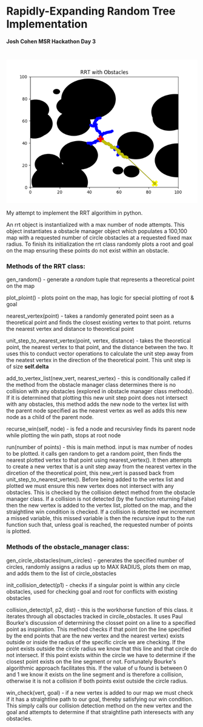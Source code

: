 # Rapidly-Expanding Random Tree Implementation

#### Josh Cohen MSR Hackathon Day 3

#
<img src = "pictures/0.png">

My attempt to implement the RRT algorithim in python.

An rrt object is instantialized with a max number of node attempts. This object instantiates a obstacle manager object which populates a 100,100 map with a requested number of circle obstacles at a requested fixed max radius. To finish its initialization the rrt class randomly plots a root and goal on the map ensuring these points do not exist within an obstacle.

### Methods of the RRT class:
gen_random() - generate a *random* tuple that represents a theoretical point on the map

plot_ploint() - plots point on the map, has logic for special plotting of root & goal

nearest_vertex(point) - takes a randomly generated point seen as a theoretical point and finds the closest existing vertex to that point. returns the nearest vertex and distance to theoretical point

unit_step_to_nearest_vertex(point, vertex, distance) - takes the theoretical point, the nearest vertex to that point, and the distance between the two. It uses this to conduct vector operations to calculate the unit step away from the neatest vertex in the direction of the theoretical point. This unit step is of size **self.delta**

add_to_vertex_list(new_vert, nearest_vertex) - this is conditionally called if the method from the obstacle manager class determines there is no collision with any obstacles (explored in obstacle manager class methods). If it is determined that plotting this new unit step point does not intersect with any obstacles, this method adds the new node to the vertex list with the parent node specified as the nearest vertex as well as adds this new node as a child of the parent node. 

recurse_win(self, node) - is fed a node and recursivley finds its parent node while plotting the win path, stops at root node


run(number of points) - this is main method. input is max number of nodes to be plotted. it calls gen random to get a random point, then finds the nearest plotted vertex to that point using nearest_vertex(). It then attempts to create a new vertex that is a unit step away from the nearest vertex in the dircetion of the theoretical point, this new_vert is passed back from unit_step_to_nearest_vertex(). Before being added to the vertex list and plotted we must ensure this new vertex does not intersect with any obstacles. This is checked by the collision detect method from the obstacle manager class. If a collision is not detected (by the function returning False) then the new vertex is added to the vertex list, plotted on the map, and the straightline win condition is checked. If a collision is detected we increment a missed variable, this missed variable is then the recursive input to the run function such that, unless goal is reached, the requested number of points is plotted.  

### Methods of the obstacle_manager class:
gen_circle_obstacles(num_circles) - generates the specified number of circles, randomly assigns a radius up to MAX RADIUS, plots them on map, and adds them to the list of circle_obstacles

init_collision_detect(p1) - checks if a singular point is within any circle obstacles, used for checking goal and root for conflicts with existing obstacles

collision_detect(p1, p2, dist) - this is the workhorse function of this class. it iterates through all obsctacles tracked in circile_obstacles. It uses Paul Bourke's discussion of determining the closset point on a line to a specified point as inspiration. This method checks if that point (on the line specified by the end points that are the new vertex and the nearest vertex) exists outside or inside the radius of the specific circle we are checking. If the point exists outside the circle radius we know that this line and that circle do not intersect. If this point exists within the circle we have to determine if the closest point exists on the line segment or not. Fortunately Bourke's algorithmic approach facilitates this. If the value of u found is between 0 and 1 we know it exists on the line segment and is therefore a collision, otherwise it is not a collision if both points exist outside the circle radius. 

win_check(vert, goal) - if a new vertex is added to our map we must check if it has a straightline path to our goal, thereby satisfying our win condition. This simply calls our collision detection method on the new vertex and the goal and attempts to determine if that straightline path interesects with any obstacles.  



